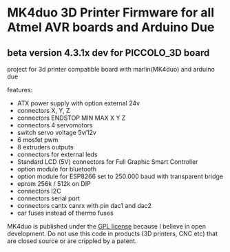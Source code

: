 # MK4duo 3D Printer Firmware for all Atmel AVR boards and Arduino Due
## beta version 4.3.1x dev for PICCOLO_3D board

project for 3d printer compatible board with marlin(MK4duo) and arduino due 

features: 
- ATX power supply with option external 24v 
- connectors X, Y, Z 
- connectors ENDSTOP MIN MAX X Y Z 
- connectors 4 servomotors 
- switch servo voltage 5v/12v 
- 6 mosfet pwm 
- 8 extruders outputs 
- connectors for external leds 
- Standard LCD (5V) connectors for Full Graphic Smart Controller 
- option module for bluetooth  
- option module for ESP8266 set to 250.000 baud with transparent bridge 
- eprom 256k / 512k on DIP 
- connectors I2C 
- connectors serial port 
- connectors cantx canrx with pin dac1 and dac2 
- car fuses instead of thermo fuses

MK4duo is published under the [GPL license](/Documentation/COPYING.md) because I believe in open development.
Do not use this code in products (3D printers, CNC etc) that are closed source or are crippled by a patent.
